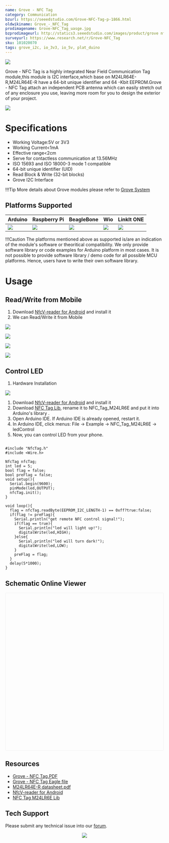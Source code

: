 ```yaml
---
name: Grove - NFC Tag
category: Communication
bzurl: https://seeedstudio.com/Grove-NFC-Tag-p-1866.html
oldwikiname: Grove_-_NFC_Tag
prodimagename: Grove-NFC_Tag_uasge.jpg
bzprodimageurl: http://statics3.seeedstudio.com/images/product/grove nfc tag.jpg
surveyurl: https://www.research.net/r/Grove-NFC_Tag
sku: 101020070
tags: grove_i2c, io_3v3, io_5v, plat_duino
---
```


![](https://files.seeedstudio.com/wiki/Grove-NFC_Tag/img/Grove-NFC_Tag_uasge.jpg)

Grove - NFC Tag is a highly integrated Near Field Communication Tag module,this module is I2C interface,which base on M24LR64E-R,M24LR64E-R have a 64-bit unique identifier and 64 -Kbit EEPROM.Grove - NFC Tag attach an independent PCB antenna which can easily stretch out of any enclosure you use, leaving more room for you to design the exterior of your project.


[![](https://files.seeedstudio.com/wiki/common/Get_One_Now_Banner.png)](http://www.seeedstudio.com/Grove-NFC-Tag-p-1866.html)

Specifications
=============

-   Working Voltage:5V or 3V3
-   Working Current&lt;1mA
-   Effective range&lt;2cm
-   Serve for contactless communication at 13.56MHz
-   ISO 15693 and ISO 18000-3 mode 1 compatible
-   64-bit unique identifier (UID)
-   Read Block & Write (32-bit blocks)
-   Grove I2C Interface

!!!Tip
    More details about Grove modules please refer to [Grove System](http://wiki.seeedstudio.com/Grove_System/)
    
Platforms Supported
-------------------
| Arduino                                                                                             | Raspberry Pi                                                                                             | BeagleBone                                                                                      | Wio                                                                                               | LinkIt ONE                                                                                         |
|-----------------------------------------------------------------------------------------------------|----------------------------------------------------------------------------------------------------------|-------------------------------------------------------------------------------------------------|---------------------------------------------------------------------------------------------------|----------------------------------------------------------------------------------------------------|
| ![](https://files.seeedstudio.com/wiki/wiki_english/docs/images/arduino_logo.jpg) | ![](https://files.seeedstudio.com/wiki/wiki_english/docs/images/raspberry_pi_logo_n.jpg) | ![](https://files.seeedstudio.com/wiki/wiki_english/docs/images/bbg_logo_n.jpg) | ![](https://files.seeedstudio.com/wiki/wiki_english/docs/images/wio_logo_n.jpg) | ![](https://files.seeedstudio.com/wiki/wiki_english/docs/images/linkit_logo_n.jpg) |

!!!Caution
    The platforms mentioned above as supported is/are an indication of the module's software or theoritical compatibility. We only provide software library or code examples for Arduino platform in most cases. It is not possible to provide software library / demo code for all possible MCU platforms. Hence, users have to write their own software library.





Usage
=====

Read/Write from Mobile
--------------------

1.  Download [NfcV-reader for Android](https://github.com/Seeed-Studio/NFC_Tag_M24LR6E/blob/master/Resources/NfcVreader.apk) and install it
2.  We can Read/Write it from Mobile

![](https://files.seeedstudio.com/wiki/Grove-NFC_Tag/img/NFC_Tag_1.png)

![](https://files.seeedstudio.com/wiki/Grove-NFC_Tag/img/NFC_Tag_2.jpg)

![](https://files.seeedstudio.com/wiki/Grove-NFC_Tag/img/NFC_Tag_3.jpg)

![](https://files.seeedstudio.com/wiki/Grove-NFC_Tag/img/NFC_Tag_4.png)

Control LED
-----------

1.  Hardware Installation

![](https://files.seeedstudio.com/wiki/Grove-NFC_Tag/img/Grove-NFC_Tag_Photo.jpg)

1.  Download [NfcV-reader for Android](https://github.com/Seeed-Studio/NFC_Tag_M24LR6E/blob/master/Resources/NfcVreader.apk) and install it
2.  Download [NFC Tag Lib](https://github.com/Seeed-Studio/NFC_Tag_M24LR6E), rename it to NFC_Tag_M24LR6E and put it into Arduino's library .
3.  Open Arduino IDE. If Arduino IDE is already opened, restart it.
4.  In Arduino IDE, click menus: File -> Example -> NFC_Tag_M24LR6E -> ledControl
5.  Now, you can control LED from your phone.

```
 
#include "NfcTag.h"
#include <Wire.h>
 
NfcTag nfcTag;
int led = 5;
bool flag = false;
bool preFlag = false;
void setup(){
  Serial.begin(9600);
  pinMode(led,OUTPUT);
  nfcTag.init();
}
 
void loop(){
  flag = nfcTag.readByte(EEPROM_I2C_LENGTH-1) == 0xff?true:false;
  if(flag != preFlag){
    Serial.println("get remote NFC control signal!");
    if(flag == true){
      Serial.println("led will light up!");
      digitalWrite(led,HIGH);
    }else{
      Serial.println("led will turn dark!");
      digitalWrite(led,LOW);
    }
    preFlag = flag;
  }
  delay(5*1000);
}
```

## Schematic Online Viewer

<div class="altium-ecad-viewer" data-project-src="https://files.seeedstudio.com/wiki/Grove-NFC_Tag/res/Grove-NFC_Tag_v1.0.zip" style="border-radius: 0px 0px 4px 4px; height: 500px; border-style: solid; border-width: 1px; border-color: rgb(241, 241, 241); overflow: hidden; max-width: 1280px; max-height: 700px; box-sizing: border-box;" />
</div>


Resources
--------

-   [Grove - NFC Tag.PDF](https://files.seeedstudio.com/wiki/Grove-NFC_Tag/res/Grove-NFC_Tag_v1.0.pdf)
-   [Grove - NFC Tag Eagle file](https://files.seeedstudio.com/wiki/Grove-NFC_Tag/res/Grove-NFC_Tag_v1.0.zip)
-   [M24LR64E-R datasheet.pdf](https://files.seeedstudio.com/wiki/Grove-NFC_Tag/res/M24LR64E-R.pdf)
-   [NfcV-reader for Android](https://github.com/Seeed-Studio/NFC_Tag_M24LR6E/blob/master/Resources/NfcVreader.apk)
-   [NFC Tag M24LR6E Lib](https://github.com/Seeed-Studio/NFC_Tag_M24LR6E)



<!-- This Markdown file was created from http://www.seeedstudio.com/wiki/Grove_-_NFC_Tag -->

## Tech Support
Please submit any technical issue into our [forum](http://forum.seeedstudio.com/). <br /><p style="text-align:center"><a href="https://www.seeedstudio.com/act-4.html?utm_source=wiki&utm_medium=wikibanner&utm_campaign=newproducts" target="_blank"><img src="https://files.seeedstudio.com/wiki/Wiki_Banner/new_product.jpg" /></a></p>
